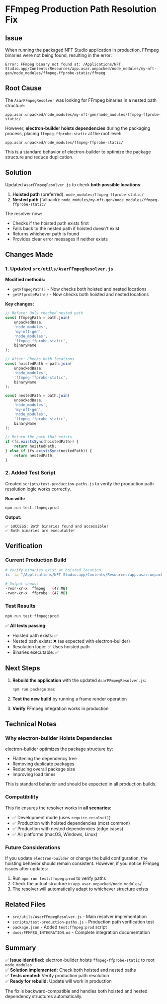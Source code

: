 # FFmpeg Production Path Resolution Fix

## Issue

When running the packaged NFT Studio application in production, FFmpeg binaries were not being found, resulting in the error:

```
Error: FFmpeg binary not found at: /Applications/NFT Studio.app/Contents/Resources/app.asar.unpacked/node_modules/my-nft-gen/node_modules/ffmpeg-ffprobe-static/ffmpeg
```

## Root Cause

The `AsarFFmpegResolver` was looking for FFmpeg binaries in a nested path structure:
```
app.asar.unpacked/node_modules/my-nft-gen/node_modules/ffmpeg-ffprobe-static/
```

However, **electron-builder hoists dependencies** during the packaging process, placing `ffmpeg-ffprobe-static` at the root level:
```
app.asar.unpacked/node_modules/ffmpeg-ffprobe-static/
```

This is a standard behavior of electron-builder to optimize the package structure and reduce duplication.

## Solution

Updated `AsarFFmpegResolver.js` to check **both possible locations**:

1. **Hoisted path** (preferred): `node_modules/ffmpeg-ffprobe-static/`
2. **Nested path** (fallback): `node_modules/my-nft-gen/node_modules/ffmpeg-ffprobe-static/`

The resolver now:
- Checks if the hoisted path exists first
- Falls back to the nested path if hoisted doesn't exist
- Returns whichever path is found
- Provides clear error messages if neither exists

## Changes Made

### 1. Updated `src/utils/AsarFFmpegResolver.js`

**Modified methods:**
- `getFfmpegPath()` - Now checks both hoisted and nested locations
- `getFfprobePath()` - Now checks both hoisted and nested locations

**Key changes:**
```javascript
// Before: Only checked nested path
const ffmpegPath = path.join(
    unpackedBase,
    'node_modules',
    'my-nft-gen',
    'node_modules',
    'ffmpeg-ffprobe-static',
    binaryName
);

// After: Checks both locations
const hoistedPath = path.join(
    unpackedBase,
    'node_modules',
    'ffmpeg-ffprobe-static',
    binaryName
);

const nestedPath = path.join(
    unpackedBase,
    'node_modules',
    'my-nft-gen',
    'node_modules',
    'ffmpeg-ffprobe-static',
    binaryName
);

// Return the path that exists
if (fs.existsSync(hoistedPath)) {
    return hoistedPath;
} else if (fs.existsSync(nestedPath)) {
    return nestedPath;
}
```

### 2. Added Test Script

Created `scripts/test-production-paths.js` to verify the production path resolution logic works correctly.

**Run with:**
```bash
npm run test:ffmpeg:prod
```

**Output:**
```
✅ SUCCESS: Both binaries found and accessible!
✅ Both binaries are executable!
```

## Verification

### Current Production Build
```bash
# Verify binaries exist at hoisted location
ls -la "/Applications/NFT Studio.app/Contents/Resources/app.asar.unpacked/node_modules/ffmpeg-ffprobe-static/"

# Output shows:
-rwxr-xr-x  ffmpeg   (47 MB)
-rwxr-xr-x  ffprobe  (47 MB)
```

### Test Results
```bash
npm run test:ffmpeg:prod
```

✅ **All tests passing:**
- Hoisted path exists: ✅
- Nested path exists: ❌ (as expected with electron-builder)
- Resolution logic: ✅ Uses hoisted path
- Binaries executable: ✅

## Next Steps

1. **Rebuild the application** with the updated `AsarFFmpegResolver.js`:
   ```bash
   npm run package:mac
   ```

2. **Test the new build** by running a frame render operation

3. **Verify** FFmpeg integration works in production

## Technical Notes

### Why electron-builder Hoists Dependencies

electron-builder optimizes the package structure by:
- Flattening the dependency tree
- Removing duplicate packages
- Reducing overall package size
- Improving load times

This is standard behavior and should be expected in all production builds.

### Compatibility

This fix ensures the resolver works in **all scenarios**:
- ✅ Development mode (uses `require.resolve()`)
- ✅ Production with hoisted dependencies (most common)
- ✅ Production with nested dependencies (edge cases)
- ✅ All platforms (macOS, Windows, Linux)

### Future Considerations

If you update `electron-builder` or change the build configuration, the hoisting behavior should remain consistent. However, if you notice FFmpeg issues after updates:

1. Run `npm run test:ffmpeg:prod` to verify paths
2. Check the actual structure in `app.asar.unpacked/node_modules/`
3. The resolver will automatically adapt to whichever structure exists

## Related Files

- `src/utils/AsarFFmpegResolver.js` - Main resolver implementation
- `scripts/test-production-paths.js` - Production path verification test
- `package.json` - Added `test:ffmpeg:prod` script
- `docs/FFMPEG_INTEGRATION.md` - Complete integration documentation

## Summary

✅ **Issue identified:** electron-builder hoists `ffmpeg-ffprobe-static` to root `node_modules`  
✅ **Solution implemented:** Check both hoisted and nested paths  
✅ **Tests created:** Verify production path resolution  
✅ **Ready for rebuild:** Update will work in production  

The fix is backward-compatible and handles both hoisted and nested dependency structures automatically.